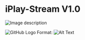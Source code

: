 # iPlay-Stream V1.0
![Image description](https://github.com/alex99-dev/iPlay-Stream/tree/main/src/bg.png)

![GitHub Logo](tree/main/src/bg.png)
Format: ![Alt Text](url)

